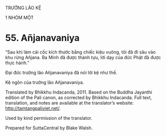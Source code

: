TRƯỞNG LÃO KỆ

1 NHÓM MỘT

# 55\. Añjanavaniya

“Sau khi làm cái cốc kích thước bằng chiếc kiệu vuông, tôi đã đi sâu vào khu rừng Añjana. Ba Minh đã được thành tựu, lời dạy của đức Phật đã được thực hành.”

Đại đức trưởng lão Añjanavaniya đã nói lời kệ như thế.

Kệ ngôn của trưởng lão Añjanavaniya.

Translated by Bhikkhu Indacanda, 2011. Based on the Buddha Jayanthi edition of the Pali canon, as corrected by Bhikkhu Indacanda. Full text, translation, and notes are available at the translator’s website: http://tamtangpaliviet.net/.

Used by kind permission of the translator.

Prepared for SuttaCentral by Blake Walsh.